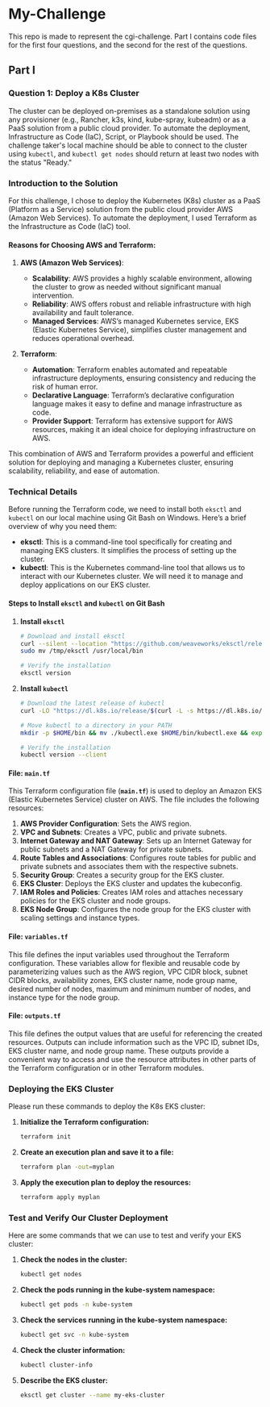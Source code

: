 # My-Challenge

This repo is made to represent the cgi-challenge. Part I contains code files for the first four questions, and the second for the rest of the questions.

## Part I

### Question 1: Deploy a K8s Cluster

The cluster can be deployed on-premises as a standalone solution using any provisioner (e.g., Rancher, k3s, kind, kube-spray, kubeadm) or as a PaaS solution from a public cloud provider. To automate the deployment, Infrastructure as Code (IaC), Script, or Playbook should be used. The challenge taker's local machine should be able to connect to the cluster using `kubectl`, and `kubectl get nodes` should return at least two nodes with the status "Ready."

### Introduction to the Solution

For this challenge, I chose to deploy the Kubernetes (K8s) cluster as a PaaS (Platform as a Service) solution from the public cloud provider AWS (Amazon Web Services). To automate the deployment, I used Terraform as the Infrastructure as Code (IaC) tool.

#### Reasons for Choosing AWS and Terraform:

1. **AWS (Amazon Web Services)**:
   - **Scalability**: AWS provides a highly scalable environment, allowing the cluster to grow as needed without significant manual intervention.
   - **Reliability**: AWS offers robust and reliable infrastructure with high availability and fault tolerance.
   - **Managed Services**: AWS’s managed Kubernetes service, EKS (Elastic Kubernetes Service), simplifies cluster management and reduces operational overhead.

2. **Terraform**:
   - **Automation**: Terraform enables automated and repeatable infrastructure deployments, ensuring consistency and reducing the risk of human error.
   - **Declarative Language**: Terraform’s declarative configuration language makes it easy to define and manage infrastructure as code.
   - **Provider Support**: Terraform has extensive support for AWS resources, making it an ideal choice for deploying infrastructure on AWS.

This combination of AWS and Terraform provides a powerful and efficient solution for deploying and managing a Kubernetes cluster, ensuring scalability, reliability, and ease of automation.

### Technical Details

Before running the Terraform code, we need to install both `eksctl` and `kubectl` on our local machine using Git Bash on Windows. Here’s a brief overview of why you need them:

- **eksctl**: This is a command-line tool specifically for creating and managing EKS clusters. It simplifies the process of setting up the cluster.
- **kubectl**: This is the Kubernetes command-line tool that allows us to interact with our Kubernetes cluster. We will need it to manage and deploy applications on our EKS cluster.

#### Steps to Install `eksctl` and `kubectl` on Git Bash

1. **Install `eksctl`**

    ```bash
    # Download and install eksctl
    curl --silent --location "https://github.com/weaveworks/eksctl/releases/download/latest_release/eksctl_$(uname -s)_amd64.tar.gz" | tar xz -C /tmp
    sudo mv /tmp/eksctl /usr/local/bin

    # Verify the installation
    eksctl version
    ```

2. **Install `kubectl`**

    ```bash
    # Download the latest release of kubectl
    curl -LO "https://dl.k8s.io/release/$(curl -L -s https://dl.k8s.io/release/stable.txt)/bin/windows/amd64/kubectl.exe"

    # Move kubectl to a directory in your PATH
    mkdir -p $HOME/bin && mv ./kubectl.exe $HOME/bin/kubectl.exe && export PATH=$PATH:$HOME/bin

    # Verify the installation
    kubectl version --client
    ```

#### File: **`main.tf`**

This Terraform configuration file (**`main.tf`**) is used to deploy an Amazon EKS (Elastic Kubernetes Service) cluster on AWS. The file includes the following resources:

1. **AWS Provider Configuration**: Sets the AWS region.
2. **VPC and Subnets**: Creates a VPC, public and private subnets.
3. **Internet Gateway and NAT Gateway**: Sets up an Internet Gateway for public subnets and a NAT Gateway for private subnets.
4. **Route Tables and Associations**: Configures route tables for public and private subnets and associates them with the respective subnets.
5. **Security Group**: Creates a security group for the EKS cluster.
6. **EKS Cluster**: Deploys the EKS cluster and updates the kubeconfig.
7. **IAM Roles and Policies**: Creates IAM roles and attaches necessary policies for the EKS cluster and node groups.
8. **EKS Node Group**: Configures the node group for the EKS cluster with scaling settings and instance types.

#### File: **`variables.tf`**

This file defines the input variables used throughout the Terraform configuration. These variables allow for flexible and reusable code by parameterizing values such as the AWS region, VPC CIDR block, subnet CIDR blocks, availability zones, EKS cluster name, node group name, desired number of nodes, maximum and minimum number of nodes, and instance type for the node group.

#### File: **`outputs.tf`**

This file defines the output values that are useful for referencing the created resources. Outputs can include information such as the VPC ID, subnet IDs, EKS cluster name, and node group name. These outputs provide a convenient way to access and use the resource attributes in other parts of the Terraform configuration or in other Terraform modules.


### Deploying the EKS Cluster

Please run these commands to deploy the K8s EKS cluster:

1. **Initialize the Terraform configuration:**
    ```bash
    terraform init
    ```

2. **Create an execution plan and save it to a file:**
    ```bash
    terraform plan -out=myplan
    ```

3. **Apply the execution plan to deploy the resources:**
    ```bash
    terraform apply myplan
    ```

### Test and Verify Our Cluster Deployment

Here are some commands that we can use to test and verify your EKS cluster:

1. **Check the nodes in the cluster:**
    ```bash
    kubectl get nodes
    ```

2. **Check the pods running in the kube-system namespace:**
    ```bash
    kubectl get pods -n kube-system
    ```

3. **Check the services running in the kube-system namespace:**
    ```bash
    kubectl get svc -n kube-system
    ```

4. **Check the cluster information:**
    ```bash
    kubectl cluster-info
    ```

5. **Describe the EKS cluster:**
    ```bash
    eksctl get cluster --name my-eks-cluster
    ```

